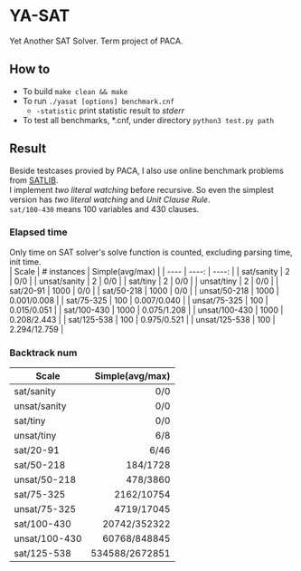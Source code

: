 # YA-SAT
Yet Another SAT Solver. Term project of PACA.


## How to
- To build `make clean && make`  
- To run `./yasat [options] benchmark.cnf`  
    - `-statistic` print statistic result to _stderr_
- To test all benchmarks, *.cnf, under directory `python3 test.py path`


## Result
Beside testcases provied by PACA, I also use online benchmark problems from [SATLIB](http://www.cs.ubc.ca/~hoos/SATLIB/benchm.html).  
I implement _two literal watching_ before recursive. So even the simplest version has _two literal watching_ and _Unit Clause Rule_.  
`sat/100-430` means 100 variables and 430 clauses.  

### Elapsed time
Only time on SAT solver's solve function is counted, excluding parsing time, init time.  
| Scale | # instances | Simple(avg/max) |
| ---- | ----: | ----: |
| sat/sanity | 2 | 0/0 |
| unsat/sanity | 2 | 0/0 |
| sat/tiny | 2 | 0/0 |
| unsat/tiny | 2 | 0/0 |
| sat/20-91 | 1000 | 0/0 |
| sat/50-218 | 1000 | 0/0 |
| unsat/50-218 | 1000 | 0.001/0.008 |
| sat/75-325 | 100 | 0.007/0.040 |
| unsat/75-325 | 100 | 0.015/0.051 |
| sat/100-430 | 1000 | 0.075/1.208 |
| unsat/100-430 | 1000 | 0.208/2.443 |
| sat/125-538 | 100 | 0.975/0.521 |
| unsat/125-538 | 100 | 2.294/12.759 |

### Backtrack num
| Scale | Simple(avg/max) |
| ---- | ----: |
| sat/sanity | 0/0 |
| unsat/sanity | 0/0 |
| sat/tiny | 0/0 |
| unsat/tiny | 6/8 |
| sat/20-91 | 6/46 |
| sat/50-218 | 184/1728 |
| unsat/50-218 | 478/3860 |
| sat/75-325 | 2162/10754 |
| unsat/75-325 | 4719/17045 |
| sat/100-430 | 20742/352322 |
| unsat/100-430 | 60768/848845 |
| sat/125-538 | 534588/2672851 |
